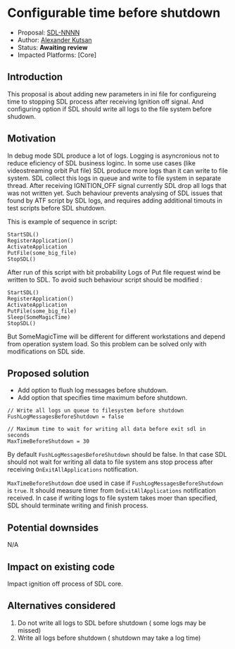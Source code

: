 # Configurable time before shutdown

* Proposal: [SDL-NNNN](nnnn-configurable-time-before-shutdown.md)
* Author: [Alexander Kutsan](https://github.com/LuxoftAKutsan)
* Status: **Awaiting review**
* Impacted Platforms: [Core]

## Introduction

This proposal is about adding new parameters in ini file for configureing time to stopping SDL process after receiving Ignition off signal.
And configuring option if SDL should write all logs to the file system before shudown. 

## Motivation

In debug mode SDL produce a lot of logs.
Logging is asyncronious not to reduce eficiency of SDL business loginc. 
In some use cases (like videostreaming orbit Put file) SDL produce more logs than it can write to file system. 
SDL collect this logs in queue and write to file system in separate thread. 
After receiving IGNITION_OFF signal currently SDL drop all logs that was not written yet.
Such behaviour prevents analysing of SDL issues that found by ATF script by SDL logs, and requires adding additional timouts in test scripts before SDL shutdown.

This is example of sequence in script:

```
StartSDL()
RegisterApplication()
ActivateApplication
PutFile(some_big_file)
StopSDL()
```

After run of this script with bit probability Logs of Put file request wind be written to SDL. 
To avoid such behaviour script should be modified :
```
StartSDL()
RegisterApplication()
ActivateApplication
PutFile(some_big_file)
Sleep(SomeMagicTime)
StopSDL()
```

But SomeMagicTime will be different for different workstations and depend from operation system load.
So this problem can be solved only with modifications on SDL side. 

## Proposed solution

 - Add option to flush log messages before shutdown.
 - Add option that specifies time maximum before shutdown.

```
// Write all logs un queue to filesystem before shutdown 
FushLogMessagesBeforeShutdown = false

// Maximum time to wait for writing all data before exit sdl in seconds
MaxTimeBeforeShutdown = 30
```

By default `FushLogMessagesBeforeShutdown` should be false. In that case SDL should not wait for writing all data to file system ans stop process after receiving `OnExitAllApplications` notification. 

`MaxTimeBeforeShutdown` doe used in case if `FushLogMessagesBeforeShutdown` is `true`. It should measure timer from `OnExitAllApplications` notification received. In case if writing logs to file system takes moer than specified, SDL should terminate writing and finish process. 


## Potential downsides

N/A

## Impact on existing code

Impact ignition off process of SDL core.

## Alternatives considered
 1. Do not write all logs to SDL before shutdown ( some logs may  be missed)
 2. Write all logs before shutdown ( shutdown may take a log time)
 
